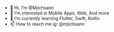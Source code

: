 - 👋 Hi, I’m @Mjichsann
- 👀 I’m interested in Mobile Apps, Web, And more
- 🌱 I’m currently learning Flutter, Swift, Kotlin
- 📫 How to reach me ig: @mjichsann

<!---
Mjichsann/Mjichsann is a ✨ special ✨ repository because its `README.md` (this file) appears on your GitHub profile.
You can click the Preview link to take a look at your changes.
--->
